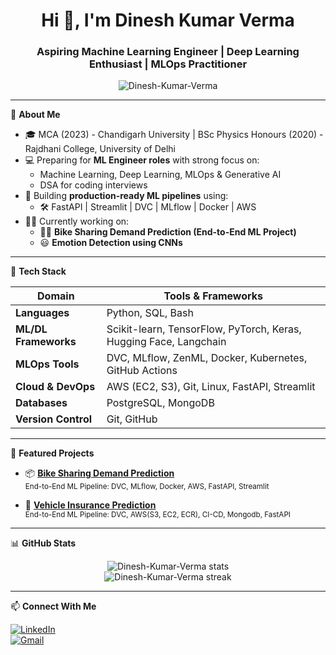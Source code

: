 <h1 align="center">Hi 👋, I'm Dinesh Kumar Verma</h1>
<h3 align="center">Aspiring Machine Learning Engineer | Deep Learning Enthusiast | MLOps Practitioner</h3>

<p align="center">
  <img src="https://komarev.com/ghpvc/?username=Dinesh-Kumar-Verma&label=Profile%20views&color=0e75b6&style=flat" alt="Dinesh-Kumar-Verma" />
</p>

---

🌟 **About Me**

- 🎓 MCA (2023) - Chandigarh University | BSc Physics Honours (2020) - Rajdhani College, University of Delhi
- 💻 Preparing for **ML Engineer roles** with strong focus on:  
  - Machine Learning, Deep Learning, MLOps & Generative AI  
  - DSA for coding interviews  
- 📂 Building **production-ready ML pipelines** using:
  - 🛠️ FastAPI | Streamlit | DVC | MLflow | Docker | AWS  
- 👨‍💻 Currently working on:  
  - 🚴‍♂️ **Bike Sharing Demand Prediction (End-to-End ML Project)**  
  - 😃 **Emotion Detection using CNNs**  

---

🔧 **Tech Stack**

| Domain               | Tools & Frameworks                                               |
|----------------------|------------------------------------------------------------------|
| **Languages**        | Python, SQL, Bash                                                |
| **ML/DL Frameworks** | Scikit-learn, TensorFlow, PyTorch, Keras, Hugging Face, Langchain|
| **MLOps Tools**      | DVC, MLflow, ZenML, Docker, Kubernetes, GitHub Actions           |
| **Cloud & DevOps**   | AWS (EC2, S3), Git, Linux, FastAPI, Streamlit                    |
| **Databases**        | PostgreSQL, MongoDB                                              |
| **Version Control**  | Git, GitHub                                                      |

---

🚀 **Featured Projects**

- 📦 [**Bike Sharing Demand Prediction**](https://github.com/Dinesh-Kumar-Verma/Bike_Sharing_Demand_Prediction.git)  
  <sub>End-to-End ML Pipeline: DVC, MLflow, Docker, AWS, FastAPI, Streamlit</sub>  

- 🤗 [**Vehicle Insurance Prediction**](https://github.com/Dinesh-Kumar-Verma/Vehicle_Insurance_Prediction)  
  <sub>End-to-End ML Pipeline: DVC, AWS(S3, EC2, ECR), CI-CD, Mongodb, FastAPI</sub>  

---

📊 **GitHub Stats**

<p align="center">
  <img src="https://github-readme-stats.vercel.app/api?username=Dinesh-Kumar-Verma&show_icons=true&theme=transparent&hide_title=true&count_private=true&line_height=24" alt="Dinesh-Kumar-Verma stats" />
  <br />
  <img src="https://github-readme-streak-stats.herokuapp.com/?user=Dinesh-Kumar-Verma&" alt="Dinesh-Kumar-Verma streak" />
</p>

---

📫 **Connect With Me**

[![LinkedIn](https://img.shields.io/badge/LinkedIn-0077B5?style=flat&logo=linkedin&logoColor=white)](https://www.linkedin.com/in/dinesh-verma-707126184/)  
[![Gmail](https://img.shields.io/badge/Gmail-D14836?style=flat&logo=gmail&logoColor=white)](vermadinesh006@gmail.com)  

